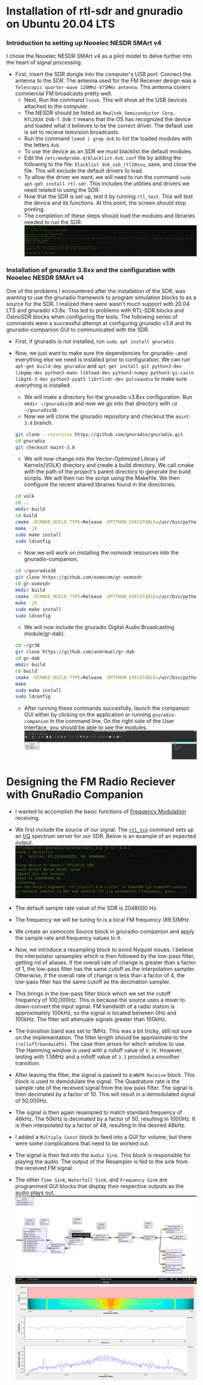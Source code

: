 # Installation of rtl-sdr and gnuradio on Ubuntu 20.04 LTS

### Introduction to  setting up Nooelec NESDR SMArt v4
I chose the Nooelec NESDR SMArt v4 as a pilot model to delve further into the heart of signal processing. 
* First, insert the SDR dongle into the computer's USB port. Connect the antenna to the SDR. The antenna used for the FM Receiver design was a `Telescopic quarter-wave 120MHz-475MHz antenna`. This antenna covers commercial FM broadcasts pretty well.  
  * Next, Run the command `lsusb`. This will show all the USB devices attached to the computer.
  * The NESDR should be listed as `Realtek Semiconductor Corp. RTL2838 DVB-T`. `DVB-T` means that the OS has recognized the device and loaded what it believes to be the correct driver. The default use is set to recieve television broadcasts.
  * Run the command `lsmod | grep dvb` to list the loaded modules with the letters `dvb`
  * To use the device as an SDR we must blacklist the default modules.
  * Edit the `/etc/modprobe.d/blacklist-dvb.conf` file by adding the following to the file: `blacklist dvb_usb_rtl28xxu`, save, and close the file. This will exclude the default drivers to load.
  * To allow the driver we want, we will need to run the command `sudo apt-get install rtl-sdr`. This includes the utilities and drivers we need related to using the SDR.
  * Now that the SDR is set up, test it by running `rtl_test`. This will test the device and its functions. At this point, the screen should stop printing.
  * The completion of these steps should load the modules and libraries needed to run the SDR.
  ![](images/test_sdr_image_success.png)
### Installation of gnuradio 3.8xx and the configuration with Nooelec NESDR SMArt v4
One of the problems I encountered after the installation of the SDR, was wanting to use the gnuradio framework to program simulation blocks to as a source for the SDR.  I realized there were wasn't much support with 20.04 LTS and gnuradio v3.8x. This led to problems with RTL-SDR blocks and OsmoSDR blocks when configuring the tests. The following series of commands were a successful attempt at configuring gnuradio v3.8 and its gnuradio-companion GUI to communicated with the SDR.
* First, if gnuradio is not installed, run `sudo apt install gnuradio`.
* Now, we just want to make sure the dependencies for gnuradio--and everything else we need is installed prior to configuration. We can run `apt-get build-dep gnuradio` and `apt-get install git python3-dev libgmp-dev python3-mako libfaad-dev python3-numpy python3-gi-cairo libgtk-3-dev python3-pyqt5 librtlsdr-dev pulseaudio` to make sure everything is installed.
  * We will make a directory for the gnuradio v3.8xx configuration. Run `mkdir ~/gnuradio38` and now we go into that directory with `cd ~/gnuradio38`.
  * Now we will clone the gnuradio repository and checkout the `maint-3.8` branch.
  
  ```bash
  git clone --recursive https://github.com/gnuradio/gnuradio.git
  cd gnuradio
  git checkout maint-3.8
  ```
  
  * We will now change into the Vector-Optimized Library of Kernels(VOLK) directory and create a build directory. We call cmake with the path of the project's parent directory to generate the build scripts. We will then run the script using the Makefile. We then configure the recent shared libraries found in the directories.
  
  ```bash
  cd volk
  cd ..
  mkdir build
  cd build
  cmake -DCMAKE_BUILD_TYPE=Release -DPYTHON_EXECUTABLE=/usr/bin/python3 -DGR_PYTHON_DIR=/usr/local/lib/python3.7/dist-packages -DENABLE_GRC=ON -DENABLE_GR_QTGUI=ON ../
  make -j8
  sudo make install
  sudo ldconfig
  ```
 
  
  * Now we will work on installing the osmosdr resources into the gnuradio-companion.
  
  ```bash
  cd ~/gnuradio38
  git clone https://github.com/osmocom/gr-osmosdr
  cd gr-osmosdr
  mkdir build
  cmake -DCMAKE_BUILD_TYPE=Release -DPYTHON_EXECUTABLE=/usr/bin/python3 ../
  make -j8
  sudo make install
  sudo ldconfig
  ``` 
  
  * We will now include the gnuradio Digital Audio Broadcasting module(gr-dab).
  
  ```bash
  cd ~/gr38
  git clone https://github.com/andrmuel/gr-dab
  cd gr-dab
  mkdir build
  cd build
  cmake -DCMAKE_BUILD_TYPE=Release -DPYTHON_EXECUTABLE=/usr/bin/python3 ../
  make
  sudo make install
  sudo ldconfig
  ```
  
  * After running these commands succesfully, launch the companion GUI either by clicking on the application or running `gnuradio-companion` in the command line. On the right side of the User Interface, you should be able to see the modules.
  ![](images/dab_osmosdr_modules_success.png)
  
  
 # Designing the FM Radio Reciever with GnuRadio Companion
 * I wanted to accomplish the basic functions of <a href="https://en.wikipedia.org/wiki/Frequency_modulation"> Frequency Modulation</a> receiving.
 
 * We first include the source of our signal.  The <a href="http://manpages.ubuntu.com/manpages/trusty/man1/rtl_tcp.1.html">`rtl_tcp`</a> command sets up an <a href="https://en.wikipedia.org/wiki/In-phase_and_quadrature_components">I/Q</a> spectrum server for our SDR. Below is an example of an expected output.
 ![](images/test_sdr_tcp_success.png)
 
 * The default sample rate value of the SDR is 2048000 Hz.
 
 * The frequency we will be tuning to is a local FM frequency (89.5)MHz
 
 * We create an osmocom Source block in gnuradio-companion and apply the sample rate and frequency values to it.
 
 * Now, we introduce a resampling block to avoid Nyquist issues. I believe the interpolator upsamples which is then followed by the low-pass filter, getting rid of aliases. If the overall rate of change is greater than a factor of 1, the low-pass filter has the same cutoff as the interpolation sampler. Otherwise, if the overall rate of change is less than a factor of 4, the low-pass filter has the same cutoff as the decimation sampler.
 
 * This brings in the low-pass filter block which we set the cutoff frequency of 100,000Hz. This is because the source uses a mixer to down-convert the input sginal. FM bandwith of a radio station is approximately 100kHz, so the signal is located between 0Hz and 100kHz. The filter will attenuate signals greater than 100kHz.
 
 * The transition band was set to 1MHz. This was a bit tricky, still not sure on the implementation. The filter length should be approximate to the `(rolloff/bandwidth)`. The case then arises for which window to use. The Hamming window is used with a rolloff value of `6.76`. However, testing with 1.5MHz and a rolloff value of `3.1` provided a smoother transition.
 
* After leaving the filter, the signal is passed to a `WBFM Receive` block. This block is used to demodulate the signal. The Quadrature rate is the sample rate of the received signal from the low pass filter. The signal is then decimated by a factor of 10. This will result in a demodulated signal of 50,000Hz.

* The signal is then again resampled to match standard frequency of 48kHz.  The 50kHz is decimated by a factor of 50, resulting in 1000Hz. It is then interpolated by a factor of 48, resulting in the desired 48kHz.

* I added a `Multiply Const` block to feed into a GUI for volume, but there were some complications that need to be worked out. 

* The signal is then fed into the `Audio Sink`.  This block is responsible for playing the audio. The output of the Resampler is fed to the sink from the received FM signal.  

* The other `Time Sink`, `Waterfall Sink`, and `Frequency Sink` are programmed GUI blocks that display their respective outputs as the audio plays out.
![](images/fm_grc_design.png)
![](images/fm_design_sink.png)

